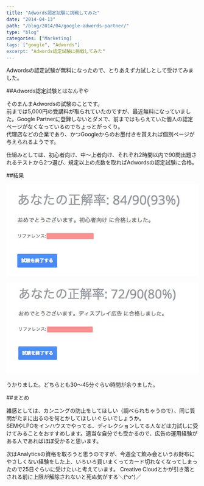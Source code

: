 ```yaml
---
title: "Adwords認定試験に挑戦してみた"
date: "2014-04-13"
path: "/blog/2014/04/google-adwords-partner/"
type: "blog"
categories: ["Marketing]
tags: ["google", "Adwords"]
excerpt: "Adwords認定試験に挑戦してみた"
---
```


Adwordsの認定試験が無料になったので、とりあえず力試しとして受けてみました。

##Adwords認定試験とはなんぞや

そのまんまAdwordsの試験のことです。  
前までは5,000円の受講料が取られていたのですが、最近無料になっていました。Google Partnerに登録しないとダメで、前まではもらえていた個人の認定ページがなくなっているのでちょっとがっくり。  
代理店などの企業であり、かつGoogleからのお墨付きを貰えれば個別ページが与えられるようです。

仕組みとしては、初心者向け、中〜上者向け、それぞれ2時間以内で90問出題されるテストから2つ選び、規定以上の点数を取ればAdwordsの認定試験に合格。

##結果

![](e1b17b25c62bcd7e27e4fa8a4e4c2f4f.jpg)

![](12e312f979684f8d3006e144a6e3ad59.jpg)

うかりました。どちらとも30〜45分ぐらい時間が余りました。


##まとめ

雑感としては、カンニングの防止をしてほしい（調べられちゃうので）、同じ質問がたまに出るのを何とかしてほしいぐらいでしょうか。  
SEMやLPOをインハウスでやってる、ディレクションしてる人などは力試しに受けてみることをおすすめします。適当な自分でも受かるので、広告の運用経験がある人であればほぼ受かると思います。    

次はAnalyticsの資格を取ろうと思うのですが、今週全て飲み会というお財布にやさしくない経験をした上、いろいろ買いまくってカード切れなくなってしまったので25日ぐらいに受けたいと考えています。
Creative Cloudとかが引き落とされる前に上限が解除されないと死ぬ気がする＼(^o^)／
